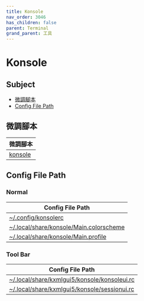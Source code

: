 ```yaml
---
title: Konsole
nav_order: 3046
has_children: false
parent: Terminal
grand_parent: 工具
---
```



# Konsole


## Subject

* [微調腳本](#微調腳本)
* [Config File Path](#config-file-path)


## 微調腳本

| 微調腳本 |
| --- |
| [konsole](https://github.com/samwhelp/kubuntu-adjustment/tree/main/prototype/main/tool-config/part/konsole) |


## Config File Path


### Normal

| Config File Path |
| --- |
| [~/.config/konsolerc](https://github.com/samwhelp/kubuntu-adjustment/tree/main/prototype/main/tool-config/part/konsole/asset/overlay/etc/skel/.config/konsolerc) |
| [~/.local/share/konsole/Main.colorscheme](https://github.com/samwhelp/kubuntu-adjustment/tree/main/prototype/main/tool-config/part/konsole/asset/overlay/etc/skel/.local/share/konsole/Main.colorscheme) |
| [~/.local/share/konsole/Main.profile](https://github.com/samwhelp/kubuntu-adjustment/tree/main/prototype/main/tool-config/part/konsole/asset/overlay/etc/skel/.local/share/konsole/Main.profile) |


### Tool Bar

| Config File Path |
| --- |
| [~/.local/share/kxmlgui5/konsole/konsoleui.rc](https://github.com/samwhelp/note-about-kubuntu/blob/gh-pages/_demo/prototype/tool/konsole/asset/overlay/etc/skel/.local/share/kxmlgui5/konsole/konsoleui.rc) |
| [~/.local/share/kxmlgui5/konsole/sessionui.rc](https://github.com/samwhelp/note-about-kubuntu/blob/gh-pages/_demo/prototype/tool/konsole/asset/overlay/etc/skel/.local/share/kxmlgui5/konsole/sessionui.rc) |
